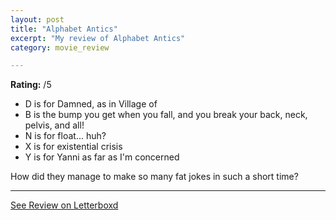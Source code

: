 ```yaml
---
layout: post
title: "Alphabet Antics"
excerpt: "My review of Alphabet Antics"
category: movie_review

---
```


**Rating:** /5

* D is for Damned, as in Village of
* B is the bump you get when you fall, and you break your back, neck, pelvis, and all!
* N is for float... huh?
* X is for existential crisis
* Y is for Yanni as far as I'm concerned

How did they manage to make so many fat jokes in such a short time?

<hr>

[See Review on Letterboxd](https://boxd.it/4K8BJJ)
